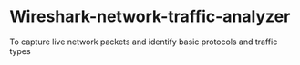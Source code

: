 # Wireshark-network-traffic-analyzer
To capture live network packets and identify basic protocols and traffic types
